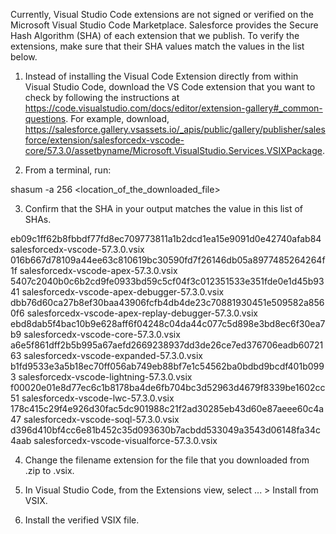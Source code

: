 Currently, Visual Studio Code extensions are not signed or verified on the
Microsoft Visual Studio Code Marketplace. Salesforce provides the Secure Hash
Algorithm (SHA) of each extension that we publish. To verify the extensions,
make sure that their SHA values match the values in the list below.

1. Instead of installing the Visual Code Extension directly from within Visual
   Studio Code, download the VS Code extension that you want to check by
   following the instructions at
   https://code.visualstudio.com/docs/editor/extension-gallery#_common-questions.
   For example, download,
   https://salesforce.gallery.vsassets.io/_apis/public/gallery/publisher/salesforce/extension/salesforcedx-vscode-core/57.3.0/assetbyname/Microsoft.VisualStudio.Services.VSIXPackage.

2. From a terminal, run:

shasum -a 256 <location_of_the_downloaded_file>

3. Confirm that the SHA in your output matches the value in this list of SHAs.

eb09c1ff62b8fbbdf77fd8ec709773811a1b2dcd1ea15e9091d0e42740afab84  salesforcedx-vscode-57.3.0.vsix
016b667d78109a44ee63c810619bc30590fd7f26146db05a8977485264264f1f  salesforcedx-vscode-apex-57.3.0.vsix
5407c2040b0c6b2cd9fe0933bd59c5cf04f3c012351533e351fde0e1d45b9341  salesforcedx-vscode-apex-debugger-57.3.0.vsix
dbb76d60ca27b8ef30baa43906fcfb4db4de23c70881930451e509582a8560f6  salesforcedx-vscode-apex-replay-debugger-57.3.0.vsix
ebd8dab5f4bac10b9e628aff6f04248c04da44c077c5d898e3bd8ec6f30ea7b9  salesforcedx-vscode-core-57.3.0.vsix
a6e5f861dff2b5b995a67aefd2669238937dd3de26ce7ed376706eadb6072163  salesforcedx-vscode-expanded-57.3.0.vsix
b1fd9533e3a5b18ec70ff056ab749eb88bf7e1c54562ba0bdbd9bcdf401b0993  salesforcedx-vscode-lightning-57.3.0.vsix
f00020e01e8d77ec6c1b8178ba4de6fb704bc3d52963d4679f8339be1602cc51  salesforcedx-vscode-lwc-57.3.0.vsix
178c415c29f4e926d30fac5dc901988c21f2ad30285eb43d60e87aeee60c4a47  salesforcedx-vscode-soql-57.3.0.vsix
d396d410bf4cc6e81b452c35d093630b7acbdd533049a3543d06148fa34c4aab  salesforcedx-vscode-visualforce-57.3.0.vsix


4. Change the filename extension for the file that you downloaded from .zip to
.vsix.

5. In Visual Studio Code, from the Extensions view, select ... > Install from
VSIX.

6. Install the verified VSIX file.

